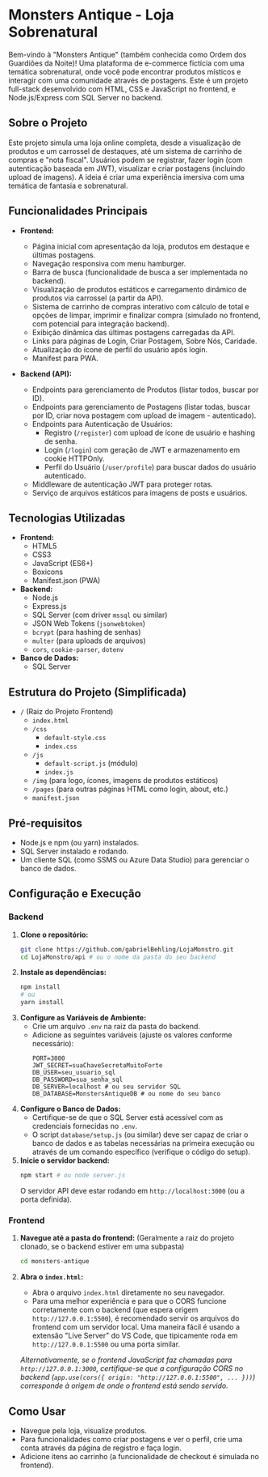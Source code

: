 # Monsters Antique - Loja Sobrenatural

Bem-vindo à "Monsters Antique" (também conhecida como Ordem dos Guardiões da Noite)! Uma plataforma de e-commerce fictícia com uma temática sobrenatural, onde você pode encontrar produtos místicos e interagir com uma comunidade através de postagens. Este é um projeto full-stack desenvolvido com HTML, CSS e JavaScript no frontend, e Node.js/Express com SQL Server no backend.

## Sobre o Projeto

Este projeto simula uma loja online completa, desde a visualização de produtos e um carrossel de destaques, até um sistema de carrinho de compras e "nota fiscal". Usuários podem se registrar, fazer login (com autenticação baseada em JWT), visualizar e criar postagens (incluindo upload de imagens). A ideia é criar uma experiência imersiva com uma temática de fantasia e sobrenatural.

## Funcionalidades Principais

* **Frontend:**
    * Página inicial com apresentação da loja, produtos em destaque e últimas postagens.
    * Navegação responsiva com menu hamburger.
    * Barra de busca (funcionalidade de busca a ser implementada no backend).
    * Visualização de produtos estáticos e carregamento dinâmico de produtos via carrossel (a partir da API).
    * Sistema de carrinho de compras interativo com cálculo de total e opções de limpar, imprimir e finalizar compra (simulado no frontend, com potencial para integração backend).
    * Exibição dinâmica das últimas postagens carregadas da API.
    * Links para páginas de Login, Criar Postagem, Sobre Nós, Caridade.
    * Atualização do ícone de perfil do usuário após login.
    * Manifest para PWA.

* **Backend (API):**
    * Endpoints para gerenciamento de Produtos (listar todos, buscar por ID).
    * Endpoints para gerenciamento de Postagens (listar todas, buscar por ID, criar nova postagem com upload de imagem - autenticado).
    * Endpoints para Autenticação de Usuários:
        * Registro (`/register`) com upload de ícone de usuário e hashing de senha.
        * Login (`/login`) com geração de JWT e armazenamento em cookie HTTPOnly.
        * Perfil do Usuário (`/user/profile`) para buscar dados do usuário autenticado.
    * Middleware de autenticação JWT para proteger rotas.
    * Serviço de arquivos estáticos para imagens de posts e usuários.

## Tecnologias Utilizadas

* **Frontend:**
    * HTML5
    * CSS3
    * JavaScript (ES6+)
    * Boxicons
    * Manifest.json (PWA)
* **Backend:**
    * Node.js
    * Express.js
    * SQL Server (com driver `mssql` ou similar)
    * JSON Web Tokens (`jsonwebtoken`)
    * `bcrypt` (para hashing de senhas)
    * `multer` (para uploads de arquivos)
    * `cors`, `cookie-parser`, `dotenv`
* **Banco de Dados:**
    * SQL Server

## Estrutura do Projeto (Simplificada)

* `/` (Raiz do Projeto Frontend)
    * `index.html`
    * `/css`
        * `default-style.css`
        * `index.css`
    * `/js`
        * `default-script.js` (módulo)
        * `index.js`
    * `/img` (para logo, ícones, imagens de produtos estáticos)
    * `/pages` (para outras páginas HTML como login, about, etc.)
    * `manifest.json`

## Pré-requisitos

* Node.js e npm (ou yarn) instalados.
* SQL Server instalado e rodando.
* Um cliente SQL (como SSMS ou Azure Data Studio) para gerenciar o banco de dados.

## Configuração e Execução

### Backend

1.  **Clone o repositório:**
    ```bash
    git clone https://github.com/gabrielBehling/LojaMonstro.git
    cd LojaMonstro/api # ou o nome da pasta do seu backend
    ```
2.  **Instale as dependências:**
    ```bash
    npm install
    # ou
    yarn install
    ```
3.  **Configure as Variáveis de Ambiente:**
    * Crie um arquivo `.env` na raiz da pasta do backend.
    * Adicione as seguintes variáveis (ajuste os valores conforme necessário):
        ```env
        PORT=3000
        JWT_SECRET=suaChaveSecretaMuitoForte
        DB_USER=seu_usuario_sql
        DB_PASSWORD=sua_senha_sql
        DB_SERVER=localhost # ou seu servidor SQL
        DB_DATABASE=MonstersAntiqueDB # ou nome do seu banco
        ```
4.  **Configure o Banco de Dados:**
    * Certifique-se de que o SQL Server está acessível com as credenciais fornecidas no `.env`.
    * O script `database/setup.js` (ou similar) deve ser capaz de criar o banco de dados e as tabelas necessárias na primeira execução ou através de um comando específico (verifique o código do setup).
5.  **Inicie o servidor backend:**
    ```bash
    npm start # ou node server.js
    ```
    O servidor API deve estar rodando em `http://localhost:3000` (ou a porta definida).

### Frontend

1.  **Navegue até a pasta do frontend:**
    (Geralmente a raiz do projeto clonado, se o backend estiver em uma subpasta)
    ```bash
    cd monsters-antique
    ```
2.  **Abra o `index.html`:**
    * Abra o arquivo `index.html` diretamente no seu navegador.
    * Para uma melhor experiência e para que o CORS funcione corretamente com o backend (que espera origem `http://127.0.0.1:5500`), é recomendado servir os arquivos do frontend com um servidor local. Uma maneira fácil é usando a extensão "Live Server" do VS Code, que tipicamente roda em `http://127.0.0.1:5500` ou uma porta similar.

    *Alternativamente, se o frontend JavaScript faz chamadas para `http://127.0.0.1:3000`, certifique-se que a configuração CORS no backend (`app.use(cors({ origin: "http://127.0.0.1:5500", ... }))`) corresponde à origem de onde o frontend está sendo servido.*

## Como Usar

* Navegue pela loja, visualize produtos.
* Para funcionalidades como criar postagens e ver o perfil, crie uma conta através da página de registro e faça login.
* Adicione itens ao carrinho (a funcionalidade de checkout é simulada no frontend).
